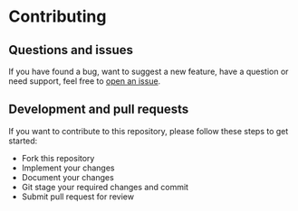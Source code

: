 # Contributing

## Questions and issues
If you have found a bug, want to suggest a new feature, have a question or need support, feel free to [open an issue](https://github.com/Dramloc/tailwind-to-react/issues/new).

## Development and pull requests

If you want to contribute to this repository, please follow these steps to get started:

- Fork this repository
- Implement your changes
- Document your changes
- Git stage your required changes and commit
- Submit pull request for review